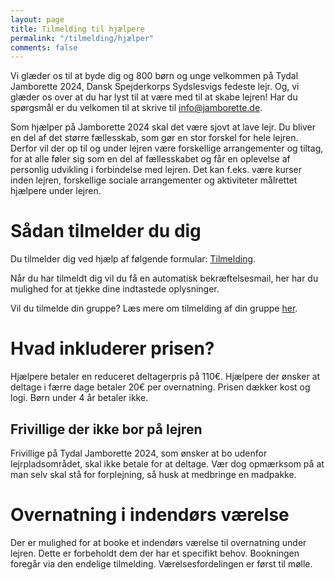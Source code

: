 ```yaml
---
layout: page
title: Tilmelding til hjælpere
permalink: "/tilmelding/hjælper"
comments: false
---
```


Vi glæder os til at byde dig og 800 børn og unge velkommen på Tydal Jamborette 2024, Dansk Spejderkorps Sydslesvigs fedeste lejr.
Og, vi glæder os over at du har lyst til at være  med til at skabe lejren!
Har du spørgsmål er du velkomen til at skrive til [info@jamborette.de](mailto:info@jamborette.de).

Som hjælper på Jamborette 2024 skal det være sjovt at lave lejr. 
Du bliver en del af det større fællesskab, som gør en stor forskel for hele lejren. 
Derfor vil der op til og under lejren være forskellige arrangementer og tiltag, for at alle føler sig som en del af fællesskabet og får en oplevelse af personlig udvikling i forbindelse med lejren. 
Det kan f.eks. være kurser inden lejren, forskellige sociale arrangementer og aktiviteter målrettet hjælpere under lejren.

# Sådan tilmelder du dig
Du tilmelder dig ved hjælp af følgende formular: [Tilmelding](/tilmelding/hjælper-endelig-tilmelding).
<!-- Den endelige tilmelding for hjælper åbner snart.
Du kan stadig forhåndstilmelde dig her: [Forhåndstilmelding](/tilmelding/hjælper-forhåndstilmelding). -->
Når du har tilmeldt dig vil du få en automatisk bekræftelsesmail, her har du mulighed for at tjekke dine indtastede oplysninger.

<!-- Du skal have en fast aftale med et udvalg under Tydal Jamborette 2024 for at kunne tilmelde dig.
Du kan melde dig frivillig ved at udfylde formularen [her](/bliv-hjaelper/). -->

Vil du tilmelde din gruppe? Læs mere om tilmelding af din gruppe [her](/tilmelding/).

# Hvad inkluderer prisen?
Hjælpere betaler en reduceret deltagerpris på 110€.
Hjælpere der ønsker at deltage i færre dage betaler 20€ per overnatning.
Prisen dækker kost og logi.
Børn under 4 år betaler ikke.

## Frivillige der ikke bor på lejren
Frivillige på Tydal Jamborette 2024, som ønsker at bo udenfor lejrpladsområdet, skal ikke betale for at deltage. Vær dog opmærksom på at man selv skal stå for forplejning, så husk at medbringe en madpakke.

# Overnatning i indendørs værelse
Der er mulighed for at booke et indendørs værelse til overnatning under lejren.
Dette er forbeholdt dem der har et specifikt behov.
Bookningen foregår via den endelige tilmelding.
Værelsesfordelingen er først til mølle.
